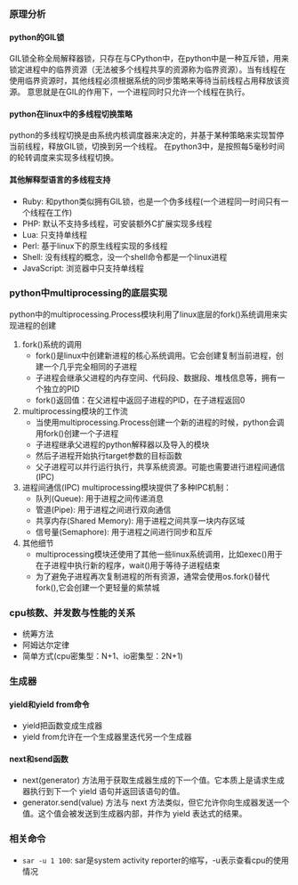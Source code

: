 ### 原理分析

#### python的GIL锁
GIL锁全称全局解释器锁，只存在与CPython中，在python中是一种互斥锁，用来锁定进程中的临界资源（无法被多个线程共享的资源称为临界资源）。当有线程在使用临界资源时，其他线程必须根据系统的同步策略来等待当前线程占用释放该资源。
意思就是在GIL的作用下，一个进程同时只允许一个线程在执行。

#### python在linux中的多线程切换策略
python的多线程切换是由系统内核调度器来决定的，并基于某种策略来实现暂停当前线程，释放GIL锁，切换到另一个线程。
在python3中，是按照每5毫秒时间的轮转调度来实现多线程切换。

#### 其他解释型语言的多线程支持
* Ruby: 和python类似拥有GIL锁，也是一个伪多线程(一个进程同一时间只有一个线程在工作)
* PHP: 默认不支持多线程，可安装额外C扩展实现多线程
* Lua: 只支持单线程
* Perl: 基于linux下的原生线程实现的多线程
* Shell: 没有线程的概念，没一个shell命令都是一个linux进程
* JavaScript: 浏览器中只支持单线程

### python中multiprocessing的底层实现
python中的multiprocessing.Process模块利用了linux底层的fork()系统调用来实现进程的创建

1. fork()系统的调用
    * fork()是linux中创建新进程的核心系统调用。它会创建复制当前进程，创建一个几乎完全相同的子进程
    * 子进程会继承父进程的内存空间、代码段、数据段、堆栈信息等，拥有一个独立的PID
    * fork()返回值：在父进程中返回子进程的PID，在子进程返回0
2. multiprocessing模块的工作流
   * 当使用multiprocessing.Process创建一个新的进程的时候，python会调用fork()创建一个子进程
   * 子进程继承父进程的python解释器以及导入的模块
   * 然后子进程开始执行target参数的目标函数
   * 父子进程可以并行运行执行，共享系统资源。可能也需要进行进程间通信(IPC)
3. 进程间通信(IPC)
   multiprocessing模块提供了多种IPC机制：
   * 队列(Queue): 用于进程之间传递消息
   * 管道(Pipe): 用于进程之间进行双向通信
   * 共享内存(Shared Memory): 用于进程之间共享一块内存区域
   * 信号量(Semaphore): 用于进程之间进行同步和互斥
4. 其他细节
   * multiprocessing模块还使用了其他一些linux系统调用，比如exec()用于在子进程中执行新的程序，wait()用于等待子进程结束
   * 为了避免子进程再次复制进程的所有资源，通常会使用os.fork()替代fork(),它会创建一个更轻量的紫禁城

### cpu核数、并发数与性能的关系
* 统筹方法
* 阿姆达尔定律
* 简单方式(cpu密集型：N+1、io密集型：2N+1)

### 生成器
#### yield和yield from命令
* yield把函数变成生成器
* yield from允许在一个生成器里迭代另一个生成器

#### next和send函数
* next(generator) 方法用于获取生成器生成的下一个值。它本质上是请求生成器执行到下一个 yield 语句并返回该语句的值。
* generator.send(value) 方法与 next 方法类似，但它允许你向生成器发送一个值。这个值会被发送到生成器内部，并作为 yield 表达式的结果。


### 相关命令
* `sar -u 1 100`: sar是system activity reporter的缩写，-u表示查看cpu的使用情况